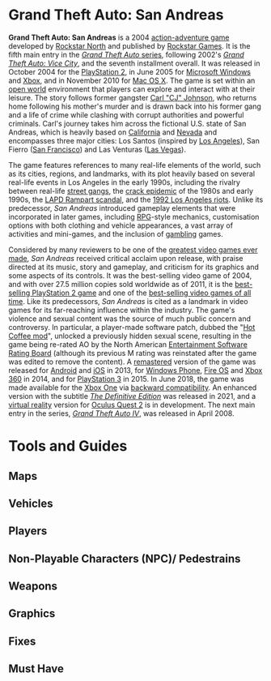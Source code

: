 # Grand Theft Auto: San Andreas

**Grand Theft Auto: San Andreas** is a 2004 [action-adventure game](https://en.wikipedia.org/wiki/Action-adventure_game) developed by [Rockstar North](https://en.wikipedia.org/wiki/Rockstar_North) and published by [Rockstar Games](https://en.wikipedia.org/wiki/Rockstar_Games). It is the fifth main entry in the [*Grand Theft Auto* series](https://en.wikipedia.org/wiki/Grand_Theft_Auto), following 2002's [*Grand Theft Auto: Vice City*](https://en.wikipedia.org/wiki/Grand_Theft_Auto:_Vice_City), and the seventh installment overall. It was released in October 2004 for the [PlayStation 2](https://en.wikipedia.org/wiki/PlayStation_2), in June 2005 for [Microsoft Windows](https://en.wikipedia.org/wiki/Microsoft_Windows) and [Xbox](https://en.wikipedia.org/wiki/Xbox_(console)), and in November 2010 for [Mac OS X](https://en.wikipedia.org/wiki/Mac_OS_X). The game is set within an [open world](https://en.wikipedia.org/wiki/Open_world) environment that players can explore and interact with at their leisure. The story follows former gangster [Carl "CJ" Johnson](https://en.wikipedia.org/wiki/Carl_Johnson_(Grand_Theft_Auto)), who returns home following his mother's murder and is drawn back into his former gang and a life of crime while clashing with corrupt authorities and powerful criminals. Carl's journey takes him across the fictional U.S. state of San Andreas, which is heavily based on [California](https://en.wikipedia.org/wiki/California) and [Nevada](https://en.wikipedia.org/wiki/Nevada) and encompasses three major cities: Los Santos (inspired by [Los Angeles](https://en.wikipedia.org/wiki/Los_Angeles)), San Fierro ([San Francisco](https://en.wikipedia.org/wiki/San_Francisco)) and Las Venturas ([Las Vegas](https://en.wikipedia.org/wiki/Las_Vegas)).

The game features references to many real-life elements of the world, such as its cities, regions, and landmarks, with its plot heavily based on several real-life events in Los Angeles in the early 1990s, including the rivalry between real-life [street gangs](https://en.wikipedia.org/wiki/Street_gang), the [crack epidemic](https://en.wikipedia.org/wiki/Crack_epidemic) of the 1980s and early 1990s, the [LAPD Rampart scandal](https://en.wikipedia.org/wiki/Rampart_scandal), and the [1992 Los Angeles riots](https://en.wikipedia.org/wiki/1992_Los_Angeles_riots). Unlike its predecessor, *San Andreas* introduced gameplay elements that were incorporated in later games, including [RPG](https://en.wikipedia.org/wiki/Role-playing_video_game)-style mechanics, customisation options with both clothing and vehicle appearances, a vast array of activities and mini-games, and the inclusion of [gambling](https://en.wikipedia.org/wiki/Gambling) games.

Considered by many reviewers to be one of the [greatest video games ever made](https://en.wikipedia.org/wiki/List_of_video_games_considered_the_best), *San Andreas* received critical acclaim upon release, with praise directed at its music, story and gameplay, and criticism for its graphics and some aspects of its controls. It was the best-selling video game of 2004, and with over 27.5 million copies sold worldwide as of 2011, it is the [best-selling PlayStation 2 game](https://en.wikipedia.org/wiki/List_of_best-selling_PlayStation_2_video_games) and one of the [best-selling video games of all time](https://en.wikipedia.org/wiki/Best-selling_video_games_of_all_time). Like its predecessors, *San Andreas* is cited as a landmark in video games for its far-reaching influence within the industry. The game's violence and sexual content was the source of much public concern and controversy. In particular, a player-made software patch, dubbed the "[Hot Coffee mod](https://en.wikipedia.org/wiki/Hot_Coffee_mod)", unlocked a previously hidden sexual scene, resulting in the game being re-rated AO by the North American [Entertainment Software Rating Board](https://en.wikipedia.org/wiki/Entertainment_Software_Rating_Board) (although its previous M rating was reinstated after the game was edited to remove the content). A [remastered](https://en.wikipedia.org/wiki/Video_game_remaster) version of the game was released for [Android](https://en.wikipedia.org/wiki/Android_(system)) and [iOS](https://en.wikipedia.org/wiki/IOS) in 2013, for [Windows Phone](https://en.wikipedia.org/wiki/Windows_Phone), [Fire OS](https://en.wikipedia.org/wiki/Fire_OS) and [Xbox 360](https://en.wikipedia.org/wiki/Xbox_360) in 2014, and for [PlayStation 3](https://en.wikipedia.org/wiki/PlayStation_3) in 2015. In June 2018, the game was made available for the [Xbox One](https://en.wikipedia.org/wiki/Xbox_One) via [backward compatibility](https://en.wikipedia.org/wiki/List_of_backward-compatible_games_for_Xbox_One_and_Series_X). An enhanced version with the subtitle [*The Definitive Edition*](https://en.wikipedia.org/wiki/Grand_Theft_Auto:_The_Trilogy_%E2%80%93_The_Definitive_Edition) was released in 2021, and a [virtual reality](https://en.wikipedia.org/wiki/Virtual_reality) version for [Oculus Quest 2](https://en.wikipedia.org/wiki/Oculus_Quest_2) is in development. The next main entry in the series, [*Grand Theft Auto IV*](https://en.wikipedia.org/wiki/Grand_Theft_Auto_IV), was released in April 2008.

# Tools and Guides
## Maps
## Vehicles
## Players
## Non-Playable Characters (NPC)/ Pedestrains 
## Weapons
## Graphics
## Fixes
## Must Have
